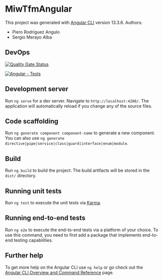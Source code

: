 # MiwTfmAngular

This project was generated with [Angular CLI](https://github.com/angular/angular-cli) version 13.3.6.
Authors:
- Piero Rodríguez Angulo
- Sergio Merayo Alba

## DevOps

[![Quality Gate Status](https://sonarcloud.io/api/project_badges/measure?branch=develop&project=Sergiomerayo_miw-tfm-angular&metric=alert_status)](https://sonarcloud.io/dashboard?id=Sergiomerayo_miw-tfm-angular&branch=develop)

[![Angular - Tests](https://github.com/Sergiomerayo/miw-tfm-angular/actions/workflows/actions-config.yml/badge.svg)](https://github.com/Sergiomerayo/miw-tfm-angular/actions/workflows/test-sonar.yml)
## Development server

Run `ng serve` for a dev server. Navigate to `http://localhost:4200/`. The application will automatically reload if you change any of the source files.

## Code scaffolding

Run `ng generate component component-name` to generate a new component. You can also use `ng generate directive|pipe|service|class|guard|interface|enum|module`.

## Build

Run `ng build` to build the project. The build artifacts will be stored in the `dist/` directory.

## Running unit tests

Run `ng test` to execute the unit tests via [Karma](https://karma-runner.github.io).

## Running end-to-end tests

Run `ng e2e` to execute the end-to-end tests via a platform of your choice. To use this command, you need to first add a package that implements end-to-end testing capabilities.

## Further help

To get more help on the Angular CLI use `ng help` or go check out the [Angular CLI Overview and Command Reference](https://angular.io/cli) page.
